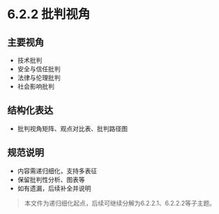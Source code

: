 # 6.2.2 批判视角

## 主要视角

- 技术批判
- 安全与信任批判
- 法律与伦理批判
- 社会影响批判

## 结构化表达

- 批判视角矩阵、观点对比表、批判路径图

## 规范说明

- 内容需递归细化，支持多表征
- 保留批判性分析、图表等
- 如有遗漏，后续补全并说明

> 本文件为递归细化起点，后续可继续分解为6.2.2.1、6.2.2.2等子主题。
